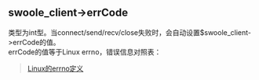 swoole_client->errCode
-----
类型为int型。当connect/send/recv/close失败时，会自动设置$swoole_client->errCode的值。  
errCode的值等于Linux errno，错误信息对照表：  

> [Linux的errno定义](http://swoole.sinaapp.com/archives/110)